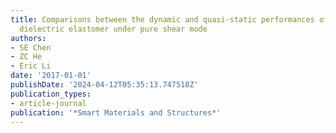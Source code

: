 ```yaml
---
title: Comparisons between the dynamic and quasi-static performances of a dissipative
  dielectric elastomer under pure shear mode
authors:
- SE Chen
- ZC He
- Eric Li
date: '2017-01-01'
publishDate: '2024-04-12T05:35:13.747518Z'
publication_types:
- article-journal
publication: '*Smart Materials and Structures*'
---
```

